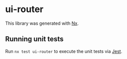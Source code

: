 # ui-router

This library was generated with [Nx](https://nx.dev).

## Running unit tests

Run `nx test ui-router` to execute the unit tests via [Jest](https://jestjs.io).
